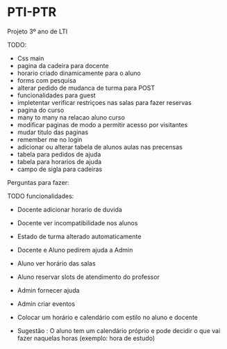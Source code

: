 # PTI-PTR
Projeto 3º ano de LTI

TODO:
- Css main
- pagina da cadeira para docente
- horario criado dinamicamente para o aluno
- forms com pesquisa
- alterar pedido de mudanca de turma para POST
- funcionalidades para guest
- impletentar verificar restriçoes nas salas para fazer reservas
- pagina do curso
- many to many na relacao aluno curso
- modificar paginas de modo a permitir acesso por visitantes
- mudar titulo das paginas
- remember me no login
- adicionar ou alterar tabela de alunos aulas nas precensas
- tabela para pedidos de ajuda
- tabela para horarios de ajuda
- campo de sigla para cadeiras

Perguntas para fazer:

TODO funcionalidades:
- Docente adicionar horario de duvida
- Docente ver incompatibilidade nos alunos
- Estado de turma alterado automaticamente
- Docente e Aluno pedirem ajuda a Admin
- Aluno ver horário das salas
- Aluno reservar slots de atendimento do professor
- Admin fornecer ajuda 
- Admin criar eventos
- Colocar um horário e calendário com estilo no aluno e docente


- Sugestão : O aluno tem um calendário próprio e pode decidir o que vai fazer naquelas horas (exemplo: hora de estudo) 

